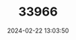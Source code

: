 ---
title: "33966"
category: "Liquidambar styraciflua"
draft: false
date: 2024-02-22 13:03:50
languages:
  English: ["American Storax", "Sweet Gum", "American Sweet Gum"]
---